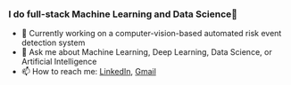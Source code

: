 ### I do full-stack Machine Learning and Data Science🚀
- 🔭 Currently working on a computer-vision-based automated risk event detection system
- 💬 Ask me about Machine Learning, Deep Learning, Data Science, or Artificial Intelligence
- 📫 How to reach me: [LinkedIn](https://www.linkedin.com/in/m-ali-haider/), [Gmail](mailto:m.allihaider@gmail.com)


<!--
**allihaider/allihaider** is a ✨ _special_ ✨ repository because its `README.md` (this file) appears on your GitHub profile.

Here are some ideas to get you started:

- 🌱 I’m currently learning ...
- 👯 I’m looking to collaborate on ...
- 🤔 I’m looking for help with ...
- 💬 Ask me about ...
- 📫 How to reach me: ...
- 😄 Pronouns: ...
- ⚡ Fun fact: ...
-->

